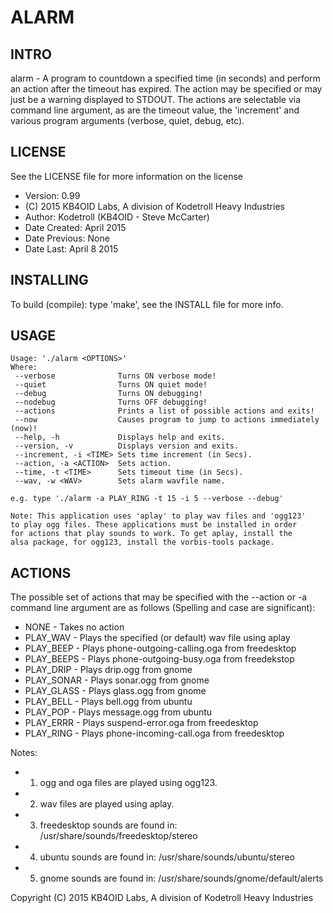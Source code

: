 ALARM
=====

INTRO
-----
alarm - A program to countdown a specified time (in seconds) and perform an 
action after the timeout has expired. The action may be specified or may just 
be a warning displayed to STDOUT. The actions are selectable via command line 
argument, as are the timeout value, the 'increment' and various program 
arguments (verbose, quiet, debug, etc).

LICENSE
-------
See the LICENSE file for more information on the license


* Version: 0.99
* (C) 2015 KB4OID Labs, A division of Kodetroll Heavy Industries
* Author: Kodetroll (KB4OID - Steve McCarter)
* Date Created: April 2015
* Date Previous: None
* Date Last: April 8 2015

INSTALLING
----------
To build (compile): type 'make', see the INSTALL file for more info.

USAGE
-----
```
Usage: './alarm <OPTIONS>'
Where:
 --verbose              Turns ON verbose mode!
 --quiet                Turns ON quiet mode!
 --debug                Turns ON debugging!
 --nodebug              Turns OFF debugging!
 --actions              Prints a list of possible actions and exits!
 --now                  Causes program to jump to actions immediately (now)! 
 --help, -h             Displays help and exits.
 --version, -v          Displays version and exits.
 --increment, -i <TIME> Sets time increment (in Secs).
 --action, -a <ACTION>  Sets action.
 --time, -t <TIME>      Sets timeout time (in Secs).
 --wav, -w <WAV>        Sets alarm wavfile name.

e.g. type './alarm -a PLAY_RING -t 15 -i 5 --verbose --debug'
```

    Note: This application uses 'aplay' to play wav files and 'ogg123' 
    to play ogg files. These applications must be installed in order 
    for actions that play sounds to work. To get aplay, install the 
    alsa package, for ogg123, install the vorbis-tools package.

ACTIONS
-------
The possible set of actions that may be specified with the --action or -a
command line argument are as follows (Spelling and case are significant):

* NONE - Takes no action
* PLAY_WAV   - Plays the specified (or default) wav file using aplay
* PLAY_BEEP  - Plays phone-outgoing-calling.oga from freedesktop
* PLAY_BEEPS - Plays phone-outgoing-busy.oga from freedekstop
* PLAY_DRIP  - Plays drip.ogg from gnome
* PLAY_SONAR - Plays sonar.ogg from gnome
* PLAY_GLASS - Plays glass.ogg from gnome
* PLAY_BELL  - Plays bell.ogg from ubuntu
* PLAY_POP   - Plays message.ogg from ubuntu
* PLAY_ERRR  - Plays suspend-error.oga from freedesktop
* PLAY_RING  - Plays phone-incoming-call.oga from freedesktop


Notes: 
 * 1) ogg and oga files are played using ogg123. 
 * 2) wav files are played using aplay.
 * 3) freedesktop sounds are found in: /usr/share/sounds/freedesktop/stereo
 * 4) ubuntu sounds are found in: /usr/share/sounds/ubuntu/stereo
 * 5) gnome sounds are found in: /usr/share/sounds/gnome/default/alerts

  Copyright (C) 2015 KB4OID Labs, A division of Kodetroll Heavy Industries
